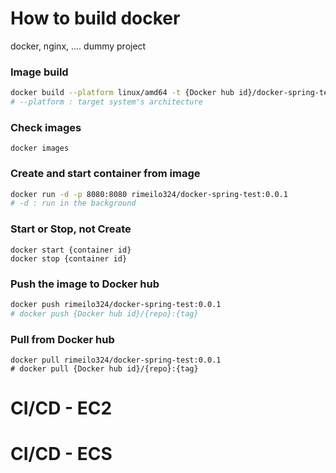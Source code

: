 # How to build docker 

docker, nginx, .... dummy project

### Image build 
``` sh
docker build --platform linux/amd64 -t {Docker hub id}/docker-spring-test:0.0.1 .
# --platform : target system's architecture
```

### Check images
```
docker images
```

### Create and start container from image
``` sh
docker run -d -p 8080:8080 rimeilo324/docker-spring-test:0.0.1
# -d : run in the background
```

### Start or Stop, not Create
```
docker start {container id}
docker stop {container id}
```


### Push the image to Docker hub
``` sh
docker push rimeilo324/docker-spring-test:0.0.1
# docker push {Docker hub id}/{repo}:{tag}
```

### Pull from Docker hub
```
docker pull rimeilo324/docker-spring-test:0.0.1
# docker pull {Docker hub id}/{repo}:{tag}
```


# CI/CD - EC2



# CI/CD - ECS
